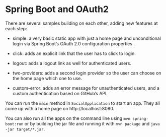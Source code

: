 # Spring Boot and OAuth2

There are several samples building on each other, adding new features at each step:

* simple: a very basic static app with just a home page and unconditional login via Spring Boot’s OAuth 2.0 configuration properties .

* click: adds an explicit link that the user has to click to login.

* logout: adds a logout link as well for authenticated users.

* two-providers: adds a second login provider so the user can choose on the home page which one to use.

* custom-error: adds an error message for unauthenticated users, and a custom authentication based on GitHub’s API.

You can run the `main` method in `SocialApplication` to start an app. They all come up with a home page on http://localhost:8080.

You can also run all the apps on the command line using `mvn spring-boot:run` or by building the jar file and running it with `mvn package` and `java -jar target/*.jar`.

